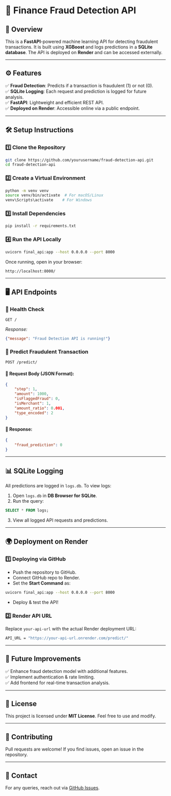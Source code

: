 # 🚀 Finance Fraud Detection API

## 📌 Overview
This is a **FastAPI**-powered machine learning API for detecting fraudulent transactions. It is built using **XGBoost** and logs predictions in a **SQLite database**. The API is deployed on **Render** and can be accessed externally.

---

## ⚙️ Features
✅ **Fraud Detection**: Predicts if a transaction is fraudulent (1) or not (0).  
✅ **SQLite Logging**: Each request and prediction is logged for future analysis.  
✅ **FastAPI**: Lightweight and efficient REST API.  
✅ **Deployed on Render**: Accessible online via a public endpoint.  

---

## 🛠️ Setup Instructions

### **1️⃣ Clone the Repository**
```bash
git clone https://github.com/yourusername/fraud-detection-api.git
cd fraud-detection-api
```

### **2️⃣ Create a Virtual Environment**
```bash
python -m venv venv
source venv/bin/activate  # For macOS/Linux
venv\Scripts\activate    # For Windows
```

### **3️⃣ Install Dependencies**
```bash
pip install -r requirements.txt
```

### **4️⃣ Run the API Locally**
```bash
uvicorn final_api:app --host 0.0.0.0 --port 8000
```

Once running, open in your browser:
```
http://localhost:8000/
```

---

## 🖥️ API Endpoints
### **🔹 Health Check**
```http
GET /
```
_Response:_
```json
{"message": "Fraud Detection API is running!"}
```

### **🔹 Predict Fraudulent Transaction**
```http
POST /predict/
```
#### **🔹 Request Body (JSON Format):**
```json
{
    "step": 1,
    "amount": 1000,
    "isFlaggedFraud": 0,
    "isMerchant": 1,
    "amount_ratio": 0.001,
    "type_encoded": 2
}
```
#### **🔹 Response:**
```json
{
    "fraud_prediction": 0
}
```

---

## 📊 **SQLite Logging**
All predictions are logged in `logs.db`. To view logs:
1. Open `logs.db` in **DB Browser for SQLite**.
2. Run the query:
```sql
SELECT * FROM logs;
```
3. View all logged API requests and predictions.

---

## 🌍 Deployment on Render
### **1️⃣ Deploying via GitHub**
- Push the repository to GitHub.
- Connect GitHub repo to Render.
- Set the **Start Command** as:
```bash
uvicorn final_api:app --host 0.0.0.0 --port 8000
```
- Deploy & test the API!

### **2️⃣ Render API URL**
Replace `your-api-url` with the actual Render deployment URL:
```bash
API_URL = "https://your-api-url.onrender.com/predict/"
```

---

## 📝 Future Improvements
✅ Enhance fraud detection model with additional features.  
✅ Implement authentication & rate limiting.  
✅ Add frontend for real-time transaction analysis.  

---

## 📄 License
This project is licensed under **MIT License**. Feel free to use and modify.  

---

## 🤝 Contributing
Pull requests are welcome! If you find issues, open an issue in the repository.

---

## 📩 Contact
For any queries, reach out via [GitHub Issues](https://github.com/yourusername/fraud-detection-api/issues).

